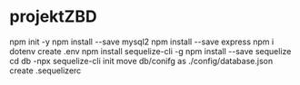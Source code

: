 # projektZBD
npm init -y
npm install --save mysql2
npm install --save express
npm i dotenv
create .env
npm install sequelize-cli -g
npm install --save sequelize
cd db
    -npx sequelize-cli init
move db/conifg as ./config/database.json
create .sequelizerc

